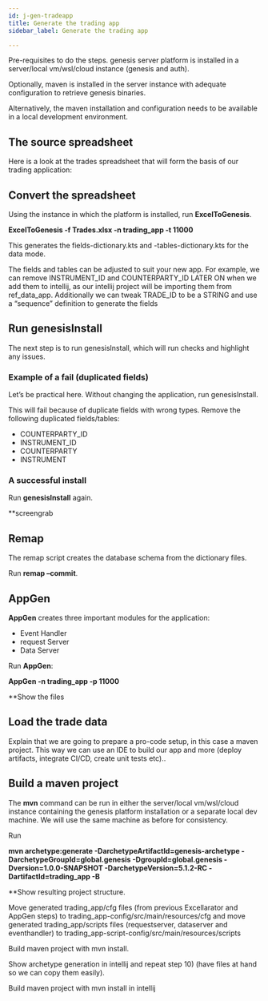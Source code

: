 ```yaml
---
id: j-gen-tradeapp
title: Generate the trading app
sidebar_label: Generate the trading app

---
```

Pre-requisites to do the steps. genesis server platform is installed in a server/local vm/wsl/cloud instance (genesis and auth).

Optionally, maven is installed in the server instance with adequate configuration to retrieve genesis binaries.

Alternatively, the maven installation and configuration needs to be available in a local development environment.

## The source spreadsheet

Here is a look at the trades spreadsheet that will form the basis of our trading application:

## Convert the spreadsheet

Using the instance in which the platform is installed, run **ExcelToGenesis**.

**ExcelToGenesis -f Trades.xlsx -n trading_app -t 11000**

This generates the fields-dictionary.kts and -tables-dictionary.kts for the data mode.

The fields and tables can be adjusted to suit your new app. For example, we can remove INSTRUMENT_ID and COUNTERPARTY_ID LATER ON when we add them to intellij, as our intellij project will be importing them from ref_data_app. Additionally we can tweak TRADE_ID to be a STRING and use a “sequence” definition to generate the fields

## Run **genesisInstall**

The next step is to run genesisInstall, which will run checks and highlight any issues.

### Example of a fail (duplicated fields)

Let’s be practical here. Without changing the application, run genesisInstall.

This will fail because of duplicate fields with wrong types. Remove the following duplicated fields/tables:

* COUNTERPARTY_ID
* INSTRUMENT_ID
* COUNTERPARTY
* INSTRUMENT

### A successful install

Run **genesisInstall** again.

\**screengrab

## Remap

The remap script creates the database schema from the dictionary files.

Run **remap –commit**.

## AppGen

**AppGen** creates three important modules for the application:

* Event Handler
* request Server
* Data Server

Run **AppGen**:

**AppGen -n trading_app -p 11000**

\**Show the files

## Load the trade data

Explain that we are going to prepare a pro-code setup, in this case a maven project. This way we can use an IDE to build our app and more (deploy artifacts, integrate CI/CD, create unit tests etc)..

## Build a maven project

The **mvn** command can be run in either the server/local vm/wsl/cloud instance containing the genesis platform installation or a separate local dev machine. We will use the same machine as before for consistency.

Run

**mvn archetype:generate -DarchetypeArtifactId=genesis-archetype -DarchetypeGroupId=global.genesis -DgroupId=global.genesis -Dversion=1.0.0-SNAPSHOT -DarchetypeVersion=5.1.2-RC -DartifactId=trading_app -B**

\**Show resulting project structure. 

Move generated trading_app/cfg files (from previous Excellarator and AppGen steps) to trading_app-config/src/main/resources/cfg and move generated trading_app/scripts files (requestserver, dataserver and eventhandler) to trading_app-script-config/src/main/resources/scripts

Build maven project with mvn install.

Show archetype generation in intellij and repeat step 10) (have files at hand so we can copy them easily).

Build maven project with mvn install in intellij